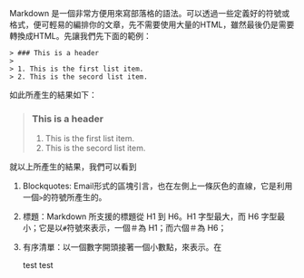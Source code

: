 Markdown  是一個非常方便用來寫部落格的語法。可以透過一些定義好的符號或格式，便可輕易的編排你的文章，先不需要使用大量的HTML，雖然最後仍是需要轉換成HTML。先讓我們先下面的範例：

    > ### This is a header
    > 
    > 1. This is the first list item.
    > 2. This is the secord list item.

如此所產生的結果如下：

> ### This is a header
> 
> 1. This is the first list item.
> 2. This is the secord list item.

就以上所產生的結果，我們可以看到

1. Blockquotes: Email形式的區塊引言，也在左側上一條灰色的直線，它是利用一個<code>&gt;</code>的符號所產生的。
2. 標題：Markdown 所支援的標題從 H1 到 H6。H1 字型最大，而 H6 字型最小；它是以<code>#</code>符號來表示，一個＃為 H1；而六個＃為 H6；
3. 有序清單：以一個數字開頭接著一個小數點，來表示。在	

    test
    test
